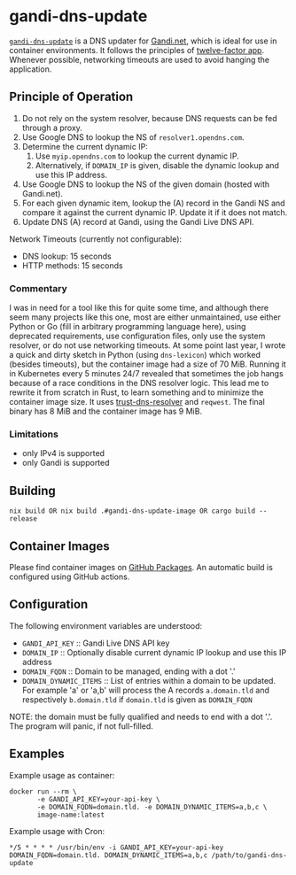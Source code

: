 # gandi-dns-update

[`gandi-dns-update`](https://github.com/bwolf/gandi-dns-update) is a DNS updater for [Gandi.net](https://gandi.net/), which is ideal for use in container environments. It follows the principles of [twelve-factor app](https://12factor.net). Whenever possible, networking timeouts are used to avoid hanging the application.


## Principle of Operation

1. Do not rely on the system resolver, because DNS requests can be fed through a proxy.
2. Use Google DNS to lookup the NS of `resolver1.opendns.com`.
3. Determine the current dynamic IP:
    1. Use `myip.opendns.com` to lookup the current dynamic IP.
    2. Alternatively, if `DOMAIN_IP` is given, disable the dynamic lookup and use this IP address.
4. Use Google DNS to lookup the NS of the given domain (hosted with Gandi.net).
5. For each given dynamic item, lookup the (A) record in the Gandi NS and compare it against the current dynamic IP. Update it if it does not match.
6. Update DNS (A) record at Gandi, using the Gandi Live DNS API.

Network Timeouts (currently not configurable):
- DNS lookup: 15 seconds
- HTTP methods: 15 seconds

### Commentary

I was in need for a tool like this for quite some time, and although there seem many projects like this one, most are either unmaintained, use either Python or Go (fill in arbitrary programming language here), using deprecated requirements, use configuration files, only use the system resolver, or do not use networking timeouts. At some point last year, I wrote a quick and dirty sketch in Python (using `dns-lexicon`) which worked (besides timeouts), but the container image had a size of 70 MiB. Running it in Kubernetes every 5 minutes 24/7 revealed that sometimes the job hangs because of a race conditions in the DNS resolver logic. This lead me to rewrite it from scratch in Rust, to learn something and to minimize the container image size. It uses [trust-dns-resolver](https://github.com/bluejekyll/trust-dns) and `reqwest`. The final binary has 8 MiB and the container image has 9 MiB.


### Limitations
- only IPv4 is supported
- only Gandi is supported


## Building

    nix build OR nix build .#gandi-dns-update-image OR cargo build --release


## Container Images
Please find container images on [GitHub Packages](https://github.com/bwolf/gandi-dns-update). An automatic build is configured using GitHub actions.


## Configuration

The following environment variables are understood:

- `GANDI_API_KEY` :: Gandi Live DNS API key
- `DOMAIN_IP` :: Optionally disable current dynamic IP lookup and use this IP address
- `DOMAIN_FQDN` :: Domain to be managed, ending with a dot '.'
- `DOMAIN_DYNAMIC_ITEMS` :: List of entries within a domain to be updated. For example  'a' or 'a,b' will process the A records `a.domain.tld` and respectively `b.domain.tld` if `domain.tld` is given as `DOMAIN_FQDN`

NOTE: the domain must be fully qualified and needs to end with a dot '.'. The program will panic, if not full-filled.

## Examples

Example usage as container:

``` shell
docker run --rm \
       -e GANDI_API_KEY=your-api-key \
       -e DOMAIN_FQDN=domain.tld. -e DOMAIN_DYNAMIC_ITEMS=a,b,c \
       image-name:latest
```

Example usage with Cron:

``` shell
*/5 * * * * /usr/bin/env -i GANDI_API_KEY=your-api-key DOMAIN_FQDN=domain.tld. DOMAIN_DYNAMIC_ITEMS=a,b,c /path/to/gandi-dns-update
```
